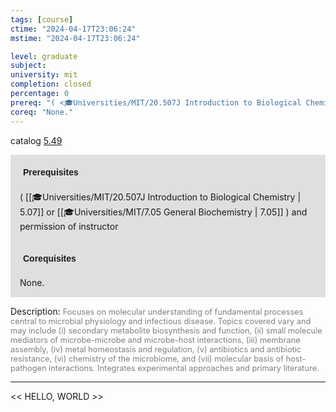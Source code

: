 ```yaml
---
tags: [course]
ctime: "2024-04-17T23:06:24"
mstime: "2024-04-17T23:06:24"

level: graduate
subject: 
university: mit
completion: closed
percentage: 0
prereq: "( <🎓Universities/MIT/20.507J Introduction to Biological Chemistry> or <🎓Universities/MIT/7.05 General Biochemistry> ) and permission of instructor"
coreq: "None."
---
```


catalog [5.49](http://student.mit.edu/catalog/m5a.html#5.49)

<span style="display: block; padding: 15px; background-color: rgb(100, 100, 100, 0.2);"><font id="m_prereq3259_0" style="display: block; font-family: Arial, sans-serif; font-weight: bold; padding: 5px">Prerequisites</font><br><span id="prereq3259_0">( [[🎓Universities/MIT/20.507J Introduction to Biological Chemistry | 5.07]] or [[🎓Universities/MIT/7.05 General Biochemistry | 7.05]] ) and permission of instructor</span></span>
<span style="display: block; padding: 15px; background-color: rgb(100, 100, 100, 0.2);"><font id="m_coreq3259_0" style="display: block; font-family: Arial, sans-serif; font-weight: bold; padding: 5px">Corequisites</font><br><span id="coreq3259_0">None.</span></span>

<font style="">Description:</font>
<font style="color: grey; font-size: 0.8rem;">Focuses on molecular understanding of fundamental processes central to microbial physiology and infectious disease. Topics covered vary and may include (i) secondary metabolite biosynthesis and function, (ii) small molecule mediators of microbe-microbe and microbe-host interactions, (iii) membrane assembly, (iv) metal homeostasis and regulation, (v) antibiotics and antibiotic resistance, (vi) chemistry of the microbiome, and (vii) molecular basis of host-pathogen interactions. Integrates experimental approaches and primary literature.</font>



---

<< HELLO, WORLD >>

